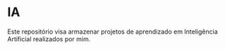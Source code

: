 # IA
Este repositório visa armazenar projetos de aprendizado em Inteligência Artificial realizados por mim.

